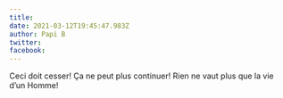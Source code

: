 ```yaml
---
title: 
date: 2021-03-12T19:45:47.983Z
author: Papi B
twitter: 
facebook: 
---
```


Ceci doit cesser! Ça ne peut plus continuer! Rien ne vaut plus que la vie d’un Homme! 